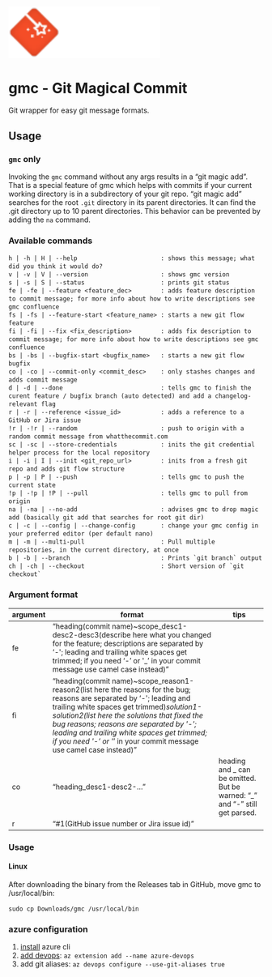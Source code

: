 <img src="assets/banner_white.svg" alt="drawing" width="300" />

# gmc - Git Magical Commit
Git wrapper for easy git message formats.

## Usage

### `gmc` only
Invoking the `gmc` command without any args results in a “git magic add”. That is a special feature of gmc which helps with commits if your current working directory is in a subdirectory of your git repo. “git magic add” searches for the root `.git` directory in its parent directories. It can find the .git directory up to 10 parent directories. This behavior can be prevented by adding the `na` command.

### Available commands

```
h | -h | H | --help                       : shows this message; what did you think it would do?
v | -v | V | --version                    : shows gmc version
s | -s | S | --status                     : prints git status
fe | -fe | --feature <feature_dec>        : adds feature description to commit message; for more info about how to write descriptions see gmc confluence
fs | -fs | --feature-start <feature_name> : starts a new git flow feature
fi | -fi | --fix <fix_description>        : adds fix description to commit message; for more info about how to write descriptions see gmc confluence
bs | -bs | --bugfix-start <bugfix_name>   : starts a new git flow bugfix
co | -co | --commit-only <commit_desc>    : only stashes changes and adds commit message
d | -d | --done                           : tells gmc to finish the curent feature / bugfix branch (auto detected) and add a changelog-relevant flag
r | -r | --reference <issue_id>           : adds a reference to a GitHub or Jira issue
!r | -!r | --random                       : push to origin with a random commit message from whatthecommit.com
sc | -sc | --store-credentials            : inits the git credential helper process for the local repository
i | -i | I | --init <git_repo_url>        : inits from a fresh git repo and adds git flow structure
p | -p | P | --push                       : tells gmc to push the current state
!p | -!p | !P | --pull                    : tells gmc to pull from origin
na | -na | --no-add                       : advises gmc to drop magic add (basically git add that searches for root git dir)
c | -c | --config | --change-config       : change your gmc config in your preferred editor (per default nano)
m | -m | --multi-pull                     : Pull multiple repositories, in the current directory, at once
b | -b | --branch                         : Prints `git branch` output
ch | -ch | --checkout                     : Short version of `git checkout`
```

### Argument format
| argument | format | tips |  
| ------------- | -------------| --- |  
| fe | “heading(commit name)~scope_desc1-desc2-desc3(describe here what you changed for the feature; descriptions are separated by ‘-'; leading and trailing white spaces get trimmed; if you need ‘-’ or '_’ in your commit message use camel case instead)” |
| fi | “heading(commit name)~scope_reason1-reason2(list here the reasons for the bug; reasons are separated by ‘-'; leading and trailing white spaces get trimmed)_solution1-solution2(list here the solutions that fixed the bug reasons; reasons are separated by '-'; leading and trailing white spaces get trimmed; if you need '-’ or '_’ in your commit message use camel case instead)” |
| co | “heading_desc1-desc2-…” | heading and _ can be omitted. But be warned: “_” and “-” still get parsed. |
| r | “#1(GitHub issue number or Jira issue id)” | |

### Usage
#### Linux
After downloading the binary from the Releases tab in GitHub, move gmc to /usr/local/bin:
```
sudo cp Downloads/gmc /usr/local/bin
```

### azure configuration
1. [install](https://learn.microsoft.com/en-us/cli/azure/install-azure-cli-linux?pivots=apt) azure cli
2. [add devops](https://learn.microsoft.com/en-us/azure/devops/cli/?view=azure-devops):
`az extension add --name azure-devops`
3. add git aliases:
`az devops configure --use-git-aliases true`
